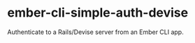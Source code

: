 ember-cli-simple-auth-devise
============================

Authenticate to a Rails/Devise server from an Ember CLI app. 
